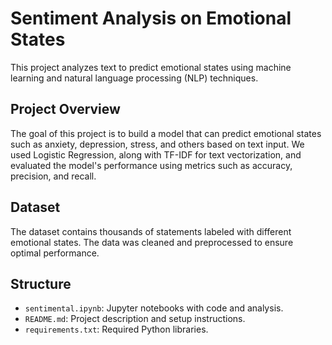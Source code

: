# Sentiment Analysis on Emotional States

This project analyzes text to predict emotional states using machine learning and natural language processing (NLP) techniques.

## Project Overview

The goal of this project is to build a model that can predict emotional states such as anxiety, depression, stress, and others based on text input. We used Logistic Regression, along with TF-IDF for text vectorization, and evaluated the model's performance using metrics such as accuracy, precision, and recall.

## Dataset

The dataset contains thousands of statements labeled with different emotional states. The data was cleaned and preprocessed to ensure optimal performance.

## Structure

- `sentimental.ipynb`: Jupyter notebooks with code and analysis.
- `README.md`: Project description and setup instructions.
- `requirements.txt`: Required Python libraries.
